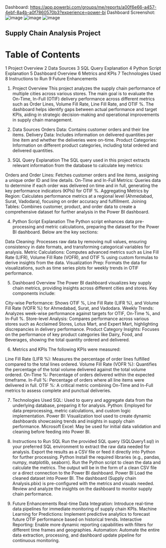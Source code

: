 Dashboard: https://app.powerbi.com/groups/me/reports/a00f6e66-a457-4ebf-8a4b-a0f7860570b3?experience=power-bi
Dashboard Screenshot: 
![image](https://github.com/user-attachments/assets/7678d7f4-aff3-42fc-9063-c0de4c030c18)
![image](https://github.com/user-attachments/assets/6fefad0d-0a70-4089-a331-18396489c5c1)
![image](https://github.com/user-attachments/assets/bc00f8c5-b4e5-4c67-ab2b-2633f0d206e6)




## Supply Chain Analysis Project
# Table of Contents
1 Project Overview
2 Data Sources
3 SQL Query Explanation
4 Python Script Explanation
5 Dashboard Overview
6 Metrics and KPIs
7 Technologies Used
8 Instructions to Run
9 Future Enhancements


1. Project Overview
This project analyzes the supply chain performance of multiple cities across various stores. The main goal is to evaluate the On-Time, In-Full (OTIF) delivery performance across different metrics such as Order Lines, Volume Fill Rate, Line Fill Rate, and OTIF %. The dashboard helps identify gaps between actual performance and target KPIs, aiding in strategic decision-making and operational improvements in supply chain management.

2. Data Sources
Orders Data: Contains customer orders and their line items.
Delivery Data: Includes information on delivered quantities per line item and whether the deliveries were on-time.
Product Categories: Information on different product categories, including total ordered and delivered quantities.

3. SQL Query Explanation
The SQL query used in this project extracts relevant information from the database to calculate key metrics:

Orders and Order Lines: Fetches customer orders and line items, assigning a unique order ID and line details.
On-Time and In-Full Metrics: Queries data to determine if each order was delivered on time and in full, generating the key performance indicators (KPIs) for OTIF %.
Aggregating Metrics by Region: Calculates performance metrics at a regional level (Ahmedabad, Surat, Vadodara), focusing on order accuracy and fulfillment.
Joining Tables: Combines customer, product, and order data to create a comprehensive dataset for further analysis in the Power BI dashboard.

4. Python Script Explanation
The Python script enhances data pre-processing and metric calculations, preparing the dataset for the Power BI dashboard. Below are the key sections:

Data Cleaning: Processes raw data by removing null values, ensuring consistency in date formats, and transforming categorical variables for analysis.
Metric Calculations: Computes advanced metrics such as Line Fill Rate (LIFR), Volume Fill Rate (VOFR), and OTIF % using custom formulas to derive insights from the data.
Visualization Prep: Formats the data for visualizations, such as time series plots for weekly trends in OTIF performance.

5. Dashboard Overview
The Power BI dashboard visualizes key supply chain metrics, providing insights across different cities and stores. Key components include:

City-wise Performance: Shows OTIF %, Line Fill Rate (LIFR %), and Volume Fill Rate (VOFR %) for Ahmedabad, Surat, and Vadodara.
Weekly Trends: Analyzes week-wise performance against targets for OTIF, On-Time %, and In-Full %.
Store-level Analysis: Compares performance across various stores such as Acclaimed Stores, Lotus Mart, and Expert Mart, highlighting discrepancies in delivery performance.
Product Category Insights: Focuses on the performance of key product categories like Dairy, Food, and Beverages, showing the total quantity ordered and delivered.

6. Metrics and KPIs
The following KPIs were measured:

Line Fill Rate (LIFR %): Measures the percentage of order lines fulfilled compared to the total lines ordered.
Volume Fill Rate (VOFR %): Quantifies the percentage of the total volume delivered against the total volume ordered.
On-Time %: Percentage of orders delivered within the expected timeframe.
In-Full %: Percentage of orders where all line items were delivered in full.
OTIF %: A critical metric combining On-Time and In-Full metrics to assess complete and punctual deliveries.

7. Technologies Used
SQL: Used to query and aggregate data from the underlying database, preparing it for analysis.
Python: Employed for data preprocessing, metric calculations, and custom logic implementation.
Power BI: Visualization tool used to create dynamic dashboards showcasing trends and insights in supply chain performance.
Microsoft Excel: May be used for initial data validation and cleaning before feeding into Power BI.

8. Instructions to Run
SQL
Run the provided SQL query (SQLQuery1.sql) in your preferred SQL environment to extract the raw data needed for analysis.
Export the results as a CSV file or feed it directly into Python for further processing.
Python
Install the required libraries (e.g., pandas, numpy, matplotlib, seaborn).
Run the Python script to clean the data and calculate the metrics.
The output will be in the form of a clean CSV file or a direct connection to the Power BI dashboard.
Power BI
Load the cleaned dataset into Power BI.
The dashboard (Supply chain Analysis.pbix) is pre-configured with the metrics and visuals needed.
Review and analyze the insights on the dashboard to monitor supply chain performance.

9. Future Enhancements
Real-time Data Integration: Introduce real-time data pipelines for immediate monitoring of supply chain KPIs.
Machine Learning for Predictions: Implement predictive analytics to forecast future OTIF performance based on historical trends.
Interactive Reporting: Enable more dynamic reporting capabilities with filters for different time frames and geographies.
Automation: Automate the entire data extraction, processing, and dashboard update pipeline for continuous monitoring.
